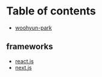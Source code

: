 # Table of contents

- [woohyun-park](README.md)

## frameworks

- [react.js](frameworks/react.js/README.md)
- [next.js](frameworks/next.js/README.md)
